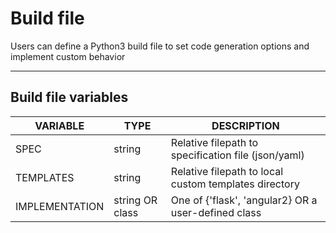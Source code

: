 # **Build file**

Users can define a Python3 build file to set code generation options and implement custom behavior

---

## Build file variables

| VARIABLE       | TYPE            | DESCRIPTION                                           |
|----------------|-----------------|-------------------------------------------------------|
| SPEC           | string          | Relative filepath to specification file (json/yaml)   |
| TEMPLATES      | string          | Relative filepath to local custom templates directory |
| IMPLEMENTATION | string OR class | One of {'flask', 'angular2} OR a user-defined class   |